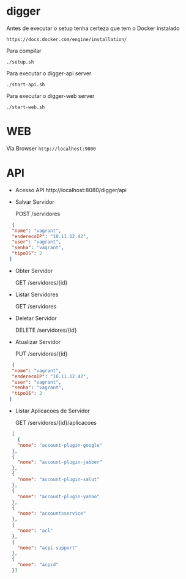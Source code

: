 # digger

Antes de executar o setup tenha certeza que tem o Docker instalado

`https://docs.docker.com/engine/installation/` 

Para compilar

`./setup.sh`

Para executar o digger-api server 

`./start-api.sh`

Para executar o digger-web server

`./start-web.sh`

# WEB

Via Browser `http://localhost:9000`

# API

- Acesso API http://localhost:8080/digger/api

- Salvar Servidor

  POST /servidores
  
```json
  {
  "nome": "vagrant",
  "enderecoIP": "10.11.12.42",
  "user": "vagrant",
  "senha": "vagrant",
  "tipoOS": 2
 }
```

- Obter Servidor

  GET /servidores/{id}

- Listar Servidores

  GET /servidores
  
- Deletar Servidor

  DELETE /servidores/{id}
  
- Atualizar Servidor

  PUT /servidores/{id}

```json
  {
  "nome": "vagrant",
  "enderecoIP": "10.11.12.42",
  "user": "vagrant",
  "senha": "vagrant",
  "tipoOS": 2
 }
```

- Listar Aplicacoes de Servidor

  GET /servidores/{id}/aplicacoes
```json
  [
    {
    "nome": "account-plugin-google"
  },
  {
    "nome": "account-plugin-jabber"
  },
  {
    "nome": "account-plugin-salut"
  },
  {
    "nome": "account-plugin-yahoo"
  },
  {
    "nome": "accountsservice"
  },
  {
    "nome": "acl"
  },
  {
    "nome": "acpi-support"
  },
  {
    "nome": "acpid"
  }]
```
